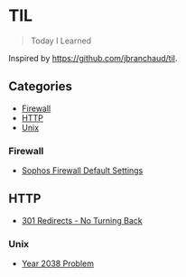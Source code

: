# TIL

> Today I Learned

Inspired by https://github.com/jbranchaud/til.

## Categories
* [Firewall](#firewall)
* [HTTP](#http])
* [Unix](#unix])

### Firewall
- [Sophos Firewall Default Settings](firewall/sophos-firewall.md)

## HTTP
- [301 Redirects - No Turning Back](http/301-redirects-of-no-return.md)
 
### Unix
- [Year 2038 Problem](unix/year-2038.md)
